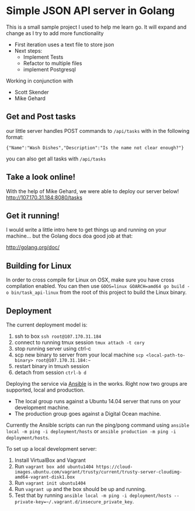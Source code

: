 # Simple JSON API server in Golang

This is a small sample project I used to help me learn go. It will expand and change as I try to add more functionality

- First iteration uses a text file to store json
- Next steps:
    - Implement Tests
    - Refactor to multiple files
    - implement Postgresql
    
Working in conjunction with 
- Scott Skender
- Mike Gehard

## Get and Post tasks

our little server handles POST commands to `/api/tasks` with in the following format:

```
{"Name":"Wash Dishes","Description":"Is the name not clear enough?"}

```

you can also get all tasks with `/api/tasks`

## Take a look online!

With the help of Mike Gehard, we were able to deploy our server below!
http://107.170.31.184:8080/tasks

## Get it running!

I would write a little intro here to get things up and running on your machine... but the Golang docs doa  good job at that:

http://golang.org/doc/

## Building for Linux

In order to cross compile for Linux on OSX, make sure you have cross compilation enabled.
You can then use `GOOS=linux GOARCH=amd64 go build -o bin/task_api-linux` from the root of this project
to build the Linux binary.

## Deployment

The current deployment model is:

1. ssh to box `ssh root@107.170.31.184`
2. connect to running tmux session `tmux attach -t cory`
3. stop running server using ctrl-c
4. scp new binary to server from your local machine `scp <local-path-to-binary> root@107.170.31.184:~`
5. restart binary in tmuxh session
6. detach from session `ctrl-b d`

Deploying the service via [Ansible](http://www.ansible.com/home) is in the works.
Right now two groups are supported, local and production.

* The local group runs against a Ubuntu 14.04 server that runs on your development
machine.
* The production group goes against a Digital Ocean machine.

Currently the Ansible scripts can run the ping/pong command using `ansible local -m ping -i deployment/hosts`
or `ansible production -m ping -i deployment/hosts`.

To set up a local development server:

1. Install VirtualBox and Vagrant
1. Run `vagrant box add ubuntu1404 https://cloud-images.ubuntu.com/vagrant/trusty/current/trusty-server-cloudimg-amd64-vagrant-disk1.box`
1. Run `vagrant init ubuntu1404`
1. Run `vagrant up` and the box should be up and running.
1. Test that by running `ansible local -m ping -i deployment/hosts --private-key=~/.vagrant.d/insecure_private_key`.
